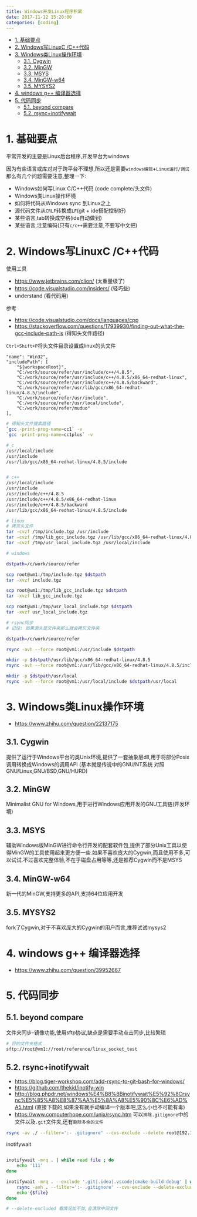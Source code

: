 ```yaml
---
title: Windows开发Linux程序积累
date: 2017-11-12 15:20:00
categories: [coding]
---
```


<!-- TOC -->

- [1. 基础要点](#1-基础要点)
- [2. Windows写LinuxC /C++代码](#2-windows写linuxc-c代码)
- [3. Windows类Linux操作环境](#3-windows类linux操作环境)
    - [3.1. Cygwin](#31-cygwin)
    - [3.2. MinGW](#32-mingw)
    - [3.3. MSYS](#33-msys)
    - [3.4. MinGW-w64](#34-mingw-w64)
    - [3.5. MYSYS2](#35-mysys2)
- [4. windows g++ 编译器选择](#4-windows-g-编译器选择)
- [5. 代码同步](#5-代码同步)
    - [5.1. beyond compare](#51-beyond-compare)
    - [5.2. rsync+inotifywait](#52-rsyncinotifywait)

<!-- /TOC -->


<a id="markdown-1-基础要点" name="1-基础要点"></a>
# 1. 基础要点

平常开发的主要是Linux后台程序,开发平台为windows

因为有些语言或库对对于跨平台不理想,所以还是需要`windows编辑`+`Linux运行/调试`那么有几个问题需要注意,整理一下:

* Windows如何写Linux C/C++代码 (code complete/头文件)
* Windows类Linux操作环境
* 如何将代码从Windows sync 到Linux之上
* 源代码文件从`CRLF`转换成`LF`(git + ide搭配控制好)
* 某些语言,tab转换成空格(ide自动做到)
* 某些语言,注意编码(只有`c/c++`需要注意,不要写中文把)

<a id="markdown-2-windows写linuxc-c代码" name="2-windows写linuxc-c代码"></a>
# 2. Windows写LinuxC /C++代码

使用工具
* https://www.jetbrains.com/clion/ (太重量级了)
* https://code.visualstudio.com/insiders/ (轻巧些)
* understand (看代码用)

参考
* https://code.visualstudio.com/docs/languages/cpp
* https://stackoverflow.com/questions/17939930/finding-out-what-the-gcc-include-path-is (得知头文件路径)

`Ctrl+Shift+P`将头文件目录设置成linux的头文件

```
"name": "Win32",
"includePath": [
    "${workspaceRoot}",
    "C:/work/source/refer/usr/include/c++/4.8.5",
    "C:/work/source/refer/usr/include/c++/4.8.5/x86_64-redhat-linux",
    "C:/work/source/refer/usr/include/c++/4.8.5/backward",
    "C:/work/source/refer/usr/lib/gcc/x86_64-redhat-linux/4.8.5/include",
    "C:/work/source/refer/usr/include",
    "C:/work/source/refer/usr/local/include",
    "C:/work/source/refer/muduo"
],
```

```bash
# 得知头文件搜索路径
`gcc -print-prog-name=cc1` -v
`gcc -print-prog-name=cc1plus` -v

# c
/usr/local/include
/usr/include
/usr/lib/gcc/x86_64-redhat-linux/4.8.5/include


# c++
/usr/local/include
/usr/include
/usr/include/c++/4.8.5
/usr/include/c++/4.8.5/x86_64-redhat-linux
/usr/include/c++/4.8.5/backward
/usr/lib/gcc/x86_64-redhat-linux/4.8.5/include

# linux
# 拷贝头文件
tar -cvzf /tmp/include.tgz /usr/include
tar -cvzf /tmp/lib_gcc_include.tgz /usr/lib/gcc/x86_64-redhat-linux/4.8.5/include
tar -cvzf /tmp/usr_local_include.tgz /usr/local/include

# windows

dstpath=/c/work/source/refer

scp root@vm1:/tmp/include.tgz $dstpath
tar -xvzf include.tgz

scp root@vm1:/tmp/lib_gcc_include.tgz $dstpath
tar -xvzf lib_gcc_include.tgz

scp root@vm1:/tmp/usr_local_include.tgz $dstpath
tar -xvzf usr_local_include.tgz
```

```bash
# rsync同步
# 记住: 如果源头是文件夹那么就会拷贝文件夹

dstpath=/c/work/source/refer

rsync -avh --force root@vm1:/usr/include $dstpath

mkdir -p $dstpath/usr/lib/gcc/x86_64-redhat-linux/4.8.5
rsync -avh --force root@vm1:/usr/lib/gcc/x86_64-redhat-linux/4.8.5/include $dstpath/usr/lib/gcc/x86_64-redhat-linux/4.8.5

mkdir -p $dstpath/usr/local
rsync -avh --force root@vm1:/usr/local/include $dstpath/usr/local
```

<a id="markdown-3-windows类linux操作环境" name="3-windows类linux操作环境"></a>
# 3. Windows类Linux操作环境

* https://www.zhihu.com/question/22137175

<a id="markdown-31-cygwin" name="31-cygwin"></a>
## 3.1. Cygwin
提供了运行于Windows平台的类Unix环境,提供了一套抽象层dll,用于将部分Posix调用转换成Windows的调用API (基本就是传说中的GNU/NT系统 对照GNU/Linux,GNU/BSD,GNU/HURD)

<a id="markdown-32-mingw" name="32-mingw"></a>
## 3.2. MinGW
Minimalist GNU for Windows,用于进行Windows应用开发的GNU工具链(开发环境)

<a id="markdown-33-msys" name="33-msys"></a>
## 3.3. MSYS
辅助Windows版MinGW进行命令行开发的配套软件包,提供了部分Unix工具以使得MinGW的工具使用起来更方便一些.如果不喜欢庞大的Cygwin,而且使用不多,可以试试.不过喜欢完整体验,不在乎磁盘占用等等,还是推荐Cygwin而不是MSYS

<a id="markdown-34-mingw-w64" name="34-mingw-w64"></a>
## 3.4. MinGW-w64

新一代的MinGW,支持更多的API,支持64位应用开发

<a id="markdown-35-mysys2" name="35-mysys2"></a>
## 3.5. MYSYS2

fork了Cygwin,对于不喜欢庞大的Cygwin的用户而言,推荐试试mysys2

<a id="markdown-4-windows-g-编译器选择" name="4-windows-g-编译器选择"></a>
# 4. windows g++ 编译器选择
* https://www.zhihu.com/question/39952667

<a id="markdown-5-代码同步" name="5-代码同步"></a>
# 5. 代码同步

<a id="markdown-51-beyond-compare" name="51-beyond-compare"></a>
## 5.1. beyond compare
文件夹同步-镜像功能,使用sftp协议,缺点是需要手动点击同步,比较繁琐

```bash
# 目的文件夹格式
sftp://root@vm1://root/reference/linux_socket_test
```

<a id="markdown-52-rsyncinotifywait" name="52-rsyncinotifywait"></a>
## 5.2. rsync+inotifywait

* https://blog.tiger-workshop.com/add-rsync-to-git-bash-for-windows/
* https://github.com/thekid/inotify-win
* http://blog.phpdr.net/windows%E4%B8%8Binotifywait%E5%92%8Crsync%E5%85%A8%E8%87%AA%E5%8A%A8%E5%90%8C%E6%AD%A5.html (直接下载的,如果没有就手动编译一个版本吧,这么小也不可能有毒)
* https://www.computerhope.com/unix/rsync.htm
可以`排除.gitignore`中的文件以及`.git`文件夹,还有`删除多余的文件`
```bash
rsync -av ./ --filter=':- .gitignore' --cvs-exclude --delete root@192.168.198.130:/root/reference/linux_socket_test
```

inotifywait
```bash

inotifywait -mrq . | while read file ; do
    echo '111'
done

inotifywait -mrq . --exclude '.git|.idea|.vscode|cmake-build-debug' | while read file ; do
    rsync -avh . --filter=':- .gitignore' --cvs-exclude --delete-excluded --force root@vm1:/root/reference/linux_socket_test
    echo {$file}
done

# --delete-excluded 看情况加不加,会清除中间文件
```
